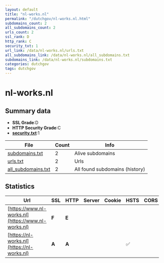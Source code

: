 ```yaml
---
layout: default
title: "nl-works.nl"
permalink: "/dutchgov/nl-works.nl.html"
subdomains_count: 2
all_subdomains_count: 2
urls_count: 2
ssl_rank: D
http_rank: C
security_txt: 1
url_link: /data/nl-works.nl/urls.txt
all_subdomains_link: /data/nl-works.nl/all_subdomains.txt
subdomains_link: /data/nl-works.nl/subdomains.txt
categories: dutchgov
tags: dutchgov
---
```



# nl-works.nl
## Summary data


 - **SSL Grade**:D
 - **HTTP Security Grade**:C
 - **[security.txt](https://www.digitaleoverheid.nl/nieuws/standaard-security-txt-nu-verplicht-voor-overheid/)**:1


| File       | Count | Info |
|------------|-------|------|
|[subdomains.txt](/DutchGovScope/data/nl-works.nl/subdomains.txt)|2|Alive subdomains|
|[urls.txt](/DutchGovScope/data/nl-works.nl/urls.txt)|2|Urls|
|[all_subdomains.txt](/DutchGovScope/data/nl-works.nl/all_subdomains.txt)|2|All found subdomains (history)|


## Statistics


| Url | SSL | HTTP | Server | Cookie | HSTS | CORS | CTO | CSP | XFO | XXP | RP |FP| Tech |Title |
|--------|-------|-------|------|------|------|------|------|------|------|------|------|------|------|------|
|[https://www.nl-works.nl](https://www.nl-works.nl)| **F**| **E**|| | | | | | | | :white_check_mark: | |HSTS|Domeinnaam nog n...|
|[https://nl-works.nl](https://nl-works.nl)| **A**| **A**|| |:white_check_mark: | | | :white_check_mark:| :white_check_mark: | | :white_check_mark: | |||


